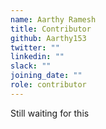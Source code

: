 ```yaml
---
name: Aarthy Ramesh
title: Contributor
github: Aarthy153
twitter: ""
linkedin: ""
slack: ""
joining_date: ""
role: contributor
---
```


Still waiting for this
